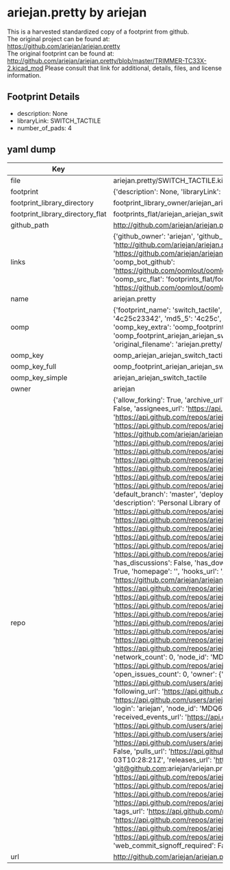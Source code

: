 # ariejan.pretty by ariejan  
This is a harvested standardized copy of a footprint from github.  
The original project can be found at:  
https://github.com/ariejan/ariejan.pretty  
The original footprint can be found at:
http://github.com/ariejan/ariejan.pretty/blob/master/TRIMMER-TC33X-2.kicad_mod
Please consult that link for additional, details, files, and license information.  
## Footprint Details
* description: None  
* libraryLink: SWITCH_TACTILE  
* number_of_pads: 4  
## yaml dump  
| Key | Value |  
| --- | --- |  
| file | ariejan.pretty/SWITCH_TACTILE.kicad_mod |  
| footprint | {'description': None, 'libraryLink': 'SWITCH_TACTILE', 'number_of_pads': 4} |  
| footprint_library_directory | footprint_library_owner/ariejan_ariejan.pretty |  
| footprint_library_directory_flat | footprints_flat/ariejan_ariejan_switch_tactile/working |  
| github_path | http://github.com/ariejan/ariejan.pretty/blob/master/SWITCH_TACTILE.kicad_mod |  
| links | {'github_owner': 'ariejan', 'github_repo_name': 'ariejan.pretty', 'github_src': 'http://github.com/ariejan/ariejan.pretty/blob/master/TRIMMER-TC33X-2.kicad_mod', 'github_src_repo': 'https://github.com/ariejan/ariejan.pretty', 'oomp_bot': 'footprints/ariejan_ariejan_switch_tactile/working', 'oomp_bot_github': 'https://github.com/oomlout/oomlout_oomp_footprint_bot/tree/main/footprints/ariejan_ariejan_switch_tactile/working', 'oomp_src_flat': 'footprints_flat/footprints_flat/ariejan_ariejan_switch_tactile/working', 'oomp_src_flat_github': 'https://github.com/oomlout/oomlout_oomp_footprint_src/tree/main/footprints_flat/ariejan_ariejan_switch_tactile/working'} |  
| name | ariejan.pretty |  
| oomp | {'footprint_name': 'switch_tactile', 'library_name': 'ariejan', 'md5': '4c25c233429f12df4e27e89ee87c68eb', 'md5_10': '4c25c23342', 'md5_5': '4c25c', 'md5_6': '4c25c2', 'oomp_key': 'oomp_ariejan_ariejan_switch_tactile', 'oomp_key_extra': 'oomp_footprint_ariejan_ariejan_switch_tactile', 'oomp_key_full': 'oomp_footprint_ariejan_ariejan_switch_tactile_4c25c2', 'oomp_key_simple': 'ariejan_ariejan_switch_tactile', 'original_filename': 'ariejan.pretty/SWITCH_TACTILE.kicad_mod', 'owner_name': 'ariejan'} |  
| oomp_key | oomp_ariejan_ariejan_switch_tactile |  
| oomp_key_full | oomp_footprint_ariejan_ariejan_switch_tactile |  
| oomp_key_simple | ariejan_ariejan_switch_tactile |  
| owner | ariejan |  
| repo | {'allow_forking': True, 'archive_url': 'https://api.github.com/repos/ariejan/ariejan.pretty/{archive_format}{/ref}', 'archived': False, 'assignees_url': 'https://api.github.com/repos/ariejan/ariejan.pretty/assignees{/user}', 'blobs_url': 'https://api.github.com/repos/ariejan/ariejan.pretty/git/blobs{/sha}', 'branches_url': 'https://api.github.com/repos/ariejan/ariejan.pretty/branches{/branch}', 'clone_url': 'https://github.com/ariejan/ariejan.pretty.git', 'collaborators_url': 'https://api.github.com/repos/ariejan/ariejan.pretty/collaborators{/collaborator}', 'comments_url': 'https://api.github.com/repos/ariejan/ariejan.pretty/comments{/number}', 'commits_url': 'https://api.github.com/repos/ariejan/ariejan.pretty/commits{/sha}', 'compare_url': 'https://api.github.com/repos/ariejan/ariejan.pretty/compare/{base}...{head}', 'contents_url': 'https://api.github.com/repos/ariejan/ariejan.pretty/contents/{+path}', 'contributors_url': 'https://api.github.com/repos/ariejan/ariejan.pretty/contributors', 'created_at': '2015-03-12T19:10:48Z', 'default_branch': 'master', 'deployments_url': 'https://api.github.com/repos/ariejan/ariejan.pretty/deployments', 'description': 'Personal Library of KiCAD Footprints', 'disabled': False, 'downloads_url': 'https://api.github.com/repos/ariejan/ariejan.pretty/downloads', 'events_url': 'https://api.github.com/repos/ariejan/ariejan.pretty/events', 'fork': False, 'forks': 0, 'forks_count': 0, 'forks_url': 'https://api.github.com/repos/ariejan/ariejan.pretty/forks', 'full_name': 'ariejan/ariejan.pretty', 'git_commits_url': 'https://api.github.com/repos/ariejan/ariejan.pretty/git/commits{/sha}', 'git_refs_url': 'https://api.github.com/repos/ariejan/ariejan.pretty/git/refs{/sha}', 'git_tags_url': 'https://api.github.com/repos/ariejan/ariejan.pretty/git/tags{/sha}', 'git_url': 'git://github.com/ariejan/ariejan.pretty.git', 'has_discussions': False, 'has_downloads': True, 'has_issues': True, 'has_pages': False, 'has_projects': True, 'has_wiki': True, 'homepage': '', 'hooks_url': 'https://api.github.com/repos/ariejan/ariejan.pretty/hooks', 'html_url': 'https://github.com/ariejan/ariejan.pretty', 'id': 32096669, 'is_template': False, 'issue_comment_url': 'https://api.github.com/repos/ariejan/ariejan.pretty/issues/comments{/number}', 'issue_events_url': 'https://api.github.com/repos/ariejan/ariejan.pretty/issues/events{/number}', 'issues_url': 'https://api.github.com/repos/ariejan/ariejan.pretty/issues{/number}', 'keys_url': 'https://api.github.com/repos/ariejan/ariejan.pretty/keys{/key_id}', 'labels_url': 'https://api.github.com/repos/ariejan/ariejan.pretty/labels{/name}', 'language': None, 'languages_url': 'https://api.github.com/repos/ariejan/ariejan.pretty/languages', 'license': None, 'merges_url': 'https://api.github.com/repos/ariejan/ariejan.pretty/merges', 'milestones_url': 'https://api.github.com/repos/ariejan/ariejan.pretty/milestones{/number}', 'mirror_url': None, 'name': 'ariejan.pretty', 'network_count': 0, 'node_id': 'MDEwOlJlcG9zaXRvcnkzMjA5NjY2OQ==', 'notifications_url': 'https://api.github.com/repos/ariejan/ariejan.pretty/notifications{?since,all,participating}', 'open_issues': 0, 'open_issues_count': 0, 'owner': {'avatar_url': 'https://avatars.githubusercontent.com/u/1913?v=4', 'events_url': 'https://api.github.com/users/ariejan/events{/privacy}', 'followers_url': 'https://api.github.com/users/ariejan/followers', 'following_url': 'https://api.github.com/users/ariejan/following{/other_user}', 'gists_url': 'https://api.github.com/users/ariejan/gists{/gist_id}', 'gravatar_id': '', 'html_url': 'https://github.com/ariejan', 'id': 1913, 'login': 'ariejan', 'node_id': 'MDQ6VXNlcjE5MTM=', 'organizations_url': 'https://api.github.com/users/ariejan/orgs', 'received_events_url': 'https://api.github.com/users/ariejan/received_events', 'repos_url': 'https://api.github.com/users/ariejan/repos', 'site_admin': False, 'starred_url': 'https://api.github.com/users/ariejan/starred{/owner}{/repo}', 'subscriptions_url': 'https://api.github.com/users/ariejan/subscriptions', 'type': 'User', 'url': 'https://api.github.com/users/ariejan'}, 'private': False, 'pulls_url': 'https://api.github.com/repos/ariejan/ariejan.pretty/pulls{/number}', 'pushed_at': '2015-11-03T10:28:21Z', 'releases_url': 'https://api.github.com/repos/ariejan/ariejan.pretty/releases{/id}', 'size': 272, 'ssh_url': 'git@github.com:ariejan/ariejan.pretty.git', 'stargazers_count': 1, 'stargazers_url': 'https://api.github.com/repos/ariejan/ariejan.pretty/stargazers', 'statuses_url': 'https://api.github.com/repos/ariejan/ariejan.pretty/statuses/{sha}', 'subscribers_count': 2, 'subscribers_url': 'https://api.github.com/repos/ariejan/ariejan.pretty/subscribers', 'subscription_url': 'https://api.github.com/repos/ariejan/ariejan.pretty/subscription', 'svn_url': 'https://github.com/ariejan/ariejan.pretty', 'tags_url': 'https://api.github.com/repos/ariejan/ariejan.pretty/tags', 'teams_url': 'https://api.github.com/repos/ariejan/ariejan.pretty/teams', 'temp_clone_token': None, 'topics': [], 'trees_url': 'https://api.github.com/repos/ariejan/ariejan.pretty/git/trees{/sha}', 'updated_at': '2018-08-07T07:26:37Z', 'url': 'https://api.github.com/repos/ariejan/ariejan.pretty', 'visibility': 'public', 'watchers': 1, 'watchers_count': 1, 'web_commit_signoff_required': False} |  
| url | http://github.com/ariejan/ariejan.pretty |  

